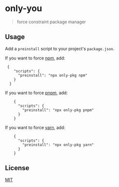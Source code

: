 # only-you

> force constraint package manager

## Usage

Add a `preinstall` script to your project's `package.json`.

If you want to force [npm](https://docs.npmjs.com/cli/npm), add:
```
 {
    "scripts": {
      "preinstall": "npx only-pkg npm"
    }
  }
```
   

If you want to force [pnpm](https://pnpm.js.org/), add:

```
    {
      "scripts": {
        "preinstall": "npx only-pkg pnpm"
      }
    }
```

If you want to force [yarn](https://yarnpkg.com/), add:

```
    {
      "scripts": {
        "preinstall": "npx only-pkg yarn"
      }
    }
```

## License

[MIT](LICENSE)
